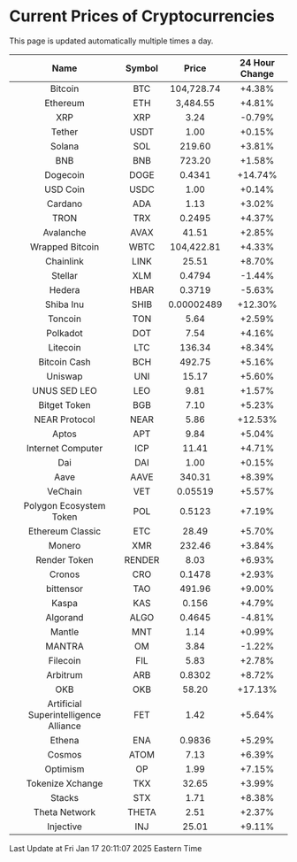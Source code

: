# Current Prices of Cryptocurrencies
This page is updated automatically multiple times a day.

| Name | Symbol | Price | 24 Hour Change |
| :---: |:---:| :---: | :---: |
| Bitcoin | BTC | 104,728.74 | +4.38% |
| Ethereum | ETH | 3,484.55 | +4.81% |
| XRP | XRP | 3.24 | -0.79% |
| Tether | USDT | 1.00 | +0.15% |
| Solana | SOL | 219.60 | +3.81% |
| BNB | BNB | 723.20 | +1.58% |
| Dogecoin | DOGE | 0.4341 | +14.74% |
| USD Coin | USDC | 1.00 | +0.14% |
| Cardano | ADA | 1.13 | +3.02% |
| TRON | TRX | 0.2495 | +4.37% |
| Avalanche | AVAX | 41.51 | +2.85% |
| Wrapped Bitcoin | WBTC | 104,422.81 | +4.33% |
| Chainlink | LINK | 25.51 | +8.70% |
| Stellar | XLM | 0.4794 | -1.44% |
| Hedera | HBAR | 0.3719 | -5.63% |
| Shiba Inu | SHIB | 0.00002489 | +12.30% |
| Toncoin | TON | 5.64 | +2.59% |
| Polkadot | DOT | 7.54 | +4.16% |
| Litecoin | LTC | 136.34 | +8.34% |
| Bitcoin Cash | BCH | 492.75 | +5.16% |
| Uniswap | UNI | 15.17 | +5.60% |
| UNUS SED LEO | LEO | 9.81 | +1.57% |
| Bitget Token | BGB | 7.10 | +5.23% |
| NEAR Protocol | NEAR | 5.86 | +12.53% |
| Aptos | APT | 9.84 | +5.04% |
| Internet Computer | ICP | 11.41 | +4.71% |
| Dai | DAI | 1.00 | +0.15% |
| Aave | AAVE | 340.31 | +8.39% |
| VeChain | VET | 0.05519 | +5.57% |
| Polygon Ecosystem Token | POL | 0.5123 | +7.19% |
| Ethereum Classic | ETC | 28.49 | +5.70% |
| Monero | XMR | 232.46 | +3.84% |
| Render Token | RENDER | 8.03 | +6.93% |
| Cronos | CRO | 0.1478 | +2.93% |
| bittensor | TAO | 491.96 | +9.00% |
| Kaspa | KAS | 0.156 | +4.79% |
| Algorand | ALGO | 0.4645 | -4.81% |
| Mantle | MNT | 1.14 | +0.99% |
| MANTRA | OM | 3.84 | -1.22% |
| Filecoin | FIL | 5.83 | +2.78% |
| Arbitrum | ARB | 0.8302 | +8.72% |
| OKB | OKB | 58.20 | +17.13% |
| Artificial Superintelligence Alliance | FET | 1.42 | +5.64% |
| Ethena | ENA | 0.9836 | +5.29% |
| Cosmos | ATOM | 7.13 | +6.39% |
| Optimism | OP | 1.99 | +7.15% |
| Tokenize Xchange | TKX | 32.65 | +3.99% |
| Stacks | STX | 1.71 | +8.38% |
| Theta Network | THETA | 2.51 | +2.37% |
| Injective | INJ | 25.01 | +9.11% |

Last Update at Fri Jan 17 20:11:07 2025 Eastern Time
